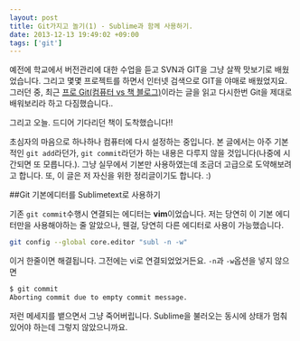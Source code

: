 ```yaml
---
layout: post
title: Git가지고 놀기(1) - Sublime과 함께 사용하기.
date: 2013-12-13 19:49:02 +09:00
tags: ['git']
---
```

예전에 학교에서 버전관리에 대한 수업을 듣고 SVN과 GIT을 그냥 살짝 맛보기로 배웠었습니다. 그리고 몇몇 프로젝트를 하면서 인터넷 검색으로 GIT을 야매로 배웠었지요. 그러던 중, 최근 [프로 Git(컴퓨터 vs 책 블로그)](http://jhrogue.blogspot.kr/2013/10/git-git.html)이라는 글을 읽고 다시한번 Git을 제대로 배워보리라 하고 다짐했습니다..

그리고 오늘. 드디어 기다리던 책이 도착했습니다!!

초심자의 마음으로 하나하나 컴퓨터에 다시 설정하는 중입니다. 본 글에서는 아주 기본적인 `git add`라던가, `git commit`라던가 하는 내용은 다루지 않을 것입니다(나중에 시간되면 또 모릅니다.). 그냥 실무에서 기본만 사용하였는데 조금더 고급으로 도약해보려고 합니다. 또, 이 글은 저 자신을 위한 정리글이기도 합니다. :)

##Git 기본에디터를 Sublimetext로 사용하기

기존 `git commit`수행시 연결되는 에디터는 **vim**이었습니다. 저는 당연히 이 기본 에디터만을 사용해야하는 줄 알았으나, 웬걸, 당연히 다른 에디터로 사용이 가능했습니다.

```bash
git config --global core.editor "subl -n -w"
```

이거 한줄이면 해결됩니다. 그전에는 vi로 연결되었었거든요. `-n`과 `-w`옵션을 넣지 않으면

```bash
$ git commit
Aborting commit due to empty commit message.
```

저런 메세지를 뱉으면서 그냥 죽어버립니다. Sublime을 불러오는 동시에 상태가 멈춰있어야 하는데 그렇지 않았으니까요.
